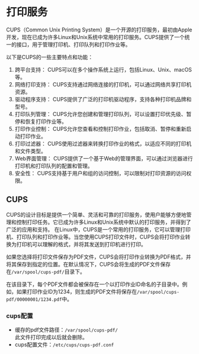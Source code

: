 # 打印服务
CUPS（Common Unix Printing System）是一个开源的打印服务，最初由Apple开发，现在已成为许多Linux和Unix系统中常用的打印服务。CUPS提供了一个统一的接口，用于管理打印机、打印队列和打印作业等。

以下是CUPS的一些主要特点和功能：
1. 跨平台支持： CUPS可以在多个操作系统上运行，包括Linux、Unix、macOS等。
2. 网络打印支持： CUPS支持通过网络连接的打印机，可以通过网络共享打印机资源。
3. 驱动程序支持： CUPS提供了广泛的打印机驱动程序，支持各种打印机品牌和型号。
4. 打印队列管理： CUPS允许您创建和管理打印队列，可以设置打印优先级、暂停和恢复打印作业等。
5. 打印作业控制： CUPS允许您查看和控制打印作业，包括取消、暂停和重新启动打印作业。
6. 打印过滤器： CUPS使用过滤器来转换打印作业的格式，以适应不同的打印机和文件类型。
7. Web界面管理： CUPS提供了一个基于Web的管理界面，可以通过浏览器进行打印机和打印队列的配置和管理。
8. 安全性： CUPS支持基于用户和组的访问控制，可以限制对打印资源的访问权限。

## CUPS
CUPS的设计目标是提供一个简单、灵活和可靠的打印服务，使用户能够方便地管理和控制打印任务。它已成为许多Linux和Unix系统中默认的打印服务，并得到了广泛的应用和支持。
在Linux中，CUPS是一个常用的打印服务，它可以管理打印机、打印队列和打印作业等。当您使用CUPS打印文件时，CUPS会将打印作业转换为打印机可以理解的格式，并将其发送到打印机进行打印。

如果您选择将打印文件保存为PDF文件，CUPS会将打印作业转换为PDF格式，并将其保存到指定的位置。在默认情况下，CUPS会将生成的PDF文件保存在`/var/spool/cups-pdf/`目录下。

在该目录下，每个PDF文件都会被保存在一个以打印作业ID命名的子目录中。例如，如果打印作业ID为1234，则生成的PDF文件将保存在`/var/spool/cups-pdf/00000001/1234.pdf`中。

### cups配置
* 缓存的pdf文件路径：`/var/spool/cups-pdf/`  
  此文件打印完成以后就会删除。
* cups配置文件：`/etc/cups/cups-pdf.conf`